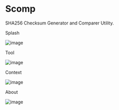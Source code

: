 # Scomp
SHA256 Checksum Generator and Comparer Utility.

Splash

![image](https://github.com/BurlyVik/Scomp/assets/161164589/a8f4aacb-450d-439d-ac7a-a3dff216b023)

Tool

![image](https://github.com/BurlyVik/Scomp/assets/161164589/3689b46e-51e0-4b6f-8463-0b1b3397467a)

Context

![image](https://github.com/BurlyVik/Scomp/assets/161164589/a7638b6f-9021-4f57-ab1a-ca187abf2226)

About

![image](https://github.com/BurlyVik/Scomp/assets/161164589/20e05045-b100-46cd-b3df-bcab08446bdb)
